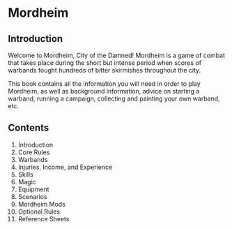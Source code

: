 # Mordheim

## Introduction

Welcome to Mordheim, City of the Damned! Mordheim is a game of combat that takes place during the short but intense period when scores of warbands fought hundreds of bitter skirmishes throughout the city. 

This book contains all the information you will need in order to play Mordheim, as well as background information, advice on starting a warband, running a campaign, collecting and painting your own warband, etc. 

## Contents

1. Introduction
2. Core Rules
3. Warbands
4. Injuries, Income, and Experience
5. Skills
6. Magic
7. Equipment
8. Scenarios
9. Mordheim Mods
10. Optional Rules
11. Reference Sheets
